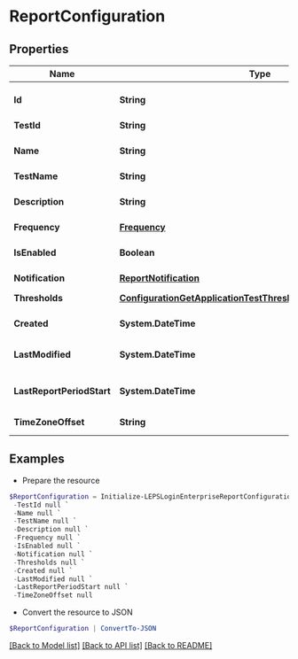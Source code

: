 # ReportConfiguration
## Properties

Name | Type | Description | Notes
------------ | ------------- | ------------- | -------------
**Id** | **String** | Report configuration id | [optional] 
**TestId** | **String** | Test id | [optional] 
**Name** | **String** | Report configuration name | [optional] 
**TestName** | **String** | Test name | [optional] 
**Description** | **String** | Report configuration description | [optional] 
**Frequency** | [**Frequency**](Frequency.md) |  | [optional] 
**IsEnabled** | **Boolean** | Enable report configuration | [optional] 
**Notification** | [**ReportNotification**](ReportNotification.md) |  | [optional] 
**Thresholds** | [**ConfigurationGetApplicationTestThresholds200ResponseInner[]**](ConfigurationGetApplicationTestThresholds200ResponseInner.md) | Report thresholds | [optional] 
**Created** | **System.DateTime** | Created date-time | [optional] 
**LastModified** | **System.DateTime** | Last modified date-time | [optional] 
**LastReportPeriodStart** | **System.DateTime** | Last report period start date-time | [optional] 
**TimeZoneOffset** | **String** | Time zone offset | [optional] 

## Examples

- Prepare the resource
```powershell
$ReportConfiguration = Initialize-LEPSLoginEnterpriseReportConfiguration  -Id null `
 -TestId null `
 -Name null `
 -TestName null `
 -Description null `
 -Frequency null `
 -IsEnabled null `
 -Notification null `
 -Thresholds null `
 -Created null `
 -LastModified null `
 -LastReportPeriodStart null `
 -TimeZoneOffset null
```

- Convert the resource to JSON
```powershell
$ReportConfiguration | ConvertTo-JSON
```

[[Back to Model list]](../README.md#documentation-for-models) [[Back to API list]](../README.md#documentation-for-api-endpoints) [[Back to README]](../README.md)


